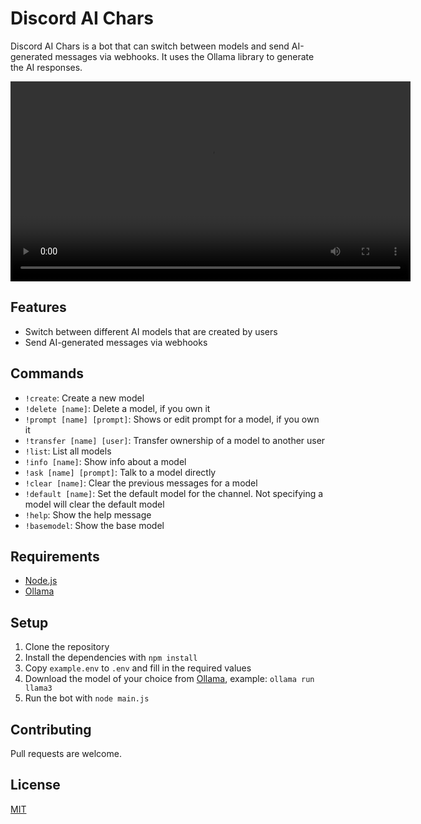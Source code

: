 # Discord AI Chars

Discord AI Chars is a bot that can switch between models and send AI-generated messages via webhooks. It uses the Ollama library to generate the AI responses.

<video src="https://s.warze.org/discordaichars.mp4" width="640"></video>

## Features

- Switch between different AI models that are created by users
- Send AI-generated messages via webhooks

## Commands

- `!create`: Create a new model
- `!delete [name]`: Delete a model, if you own it
- `!prompt [name] [prompt]`: Shows or edit prompt for a model, if you own it
- `!transfer [name] [user]`: Transfer ownership of a model to another user
- `!list`: List all models
- `!info [name]`: Show info about a model
- `!ask [name] [prompt]`: Talk to a model directly
- `!clear [name]`: Clear the previous messages for a model
- `!default [name]`: Set the default model for the channel. Not specifying a model will clear the default model
- `!help`: Show the help message
- `!basemodel`: Show the base model

## Requirements

- [Node.js](https://nodejs.org/)
- [Ollama](https://ollama.com/download)

## Setup

1. Clone the repository
2. Install the dependencies with `npm install`
3. Copy `example.env` to `.env` and fill in the required values
4. Download the model of your choice from [Ollama](https://ollama.com/library), example: `ollama run llama3`
5. Run the bot with `node main.js`

## Contributing

Pull requests are welcome.

## License

[MIT](https://choosealicense.com/licenses/mit/)
